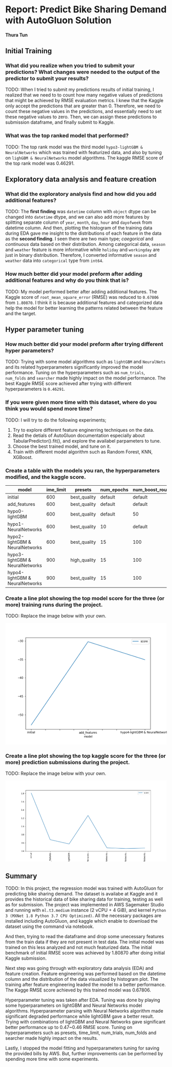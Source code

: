 # Report: Predict Bike Sharing Demand with AutoGluon Solution
#### Thura Tun

## Initial Training
### What did you realize when you tried to submit your predictions? What changes were needed to the output of the predictor to submit your results?
TODO: When I tried to submit my predictions results of initial training, I realized that we need to to count how many negative values of predictions that might be achieved by RMSE evaluation metrics. I knew that the Kaggle only accept the predictions that are greater than 0. Therefore, we need to count these negative values in the predictions, and essentially need to set these negative values to zero. Then, we can assign these predictions to submission dataframe, and finally submit to Kaggle.

### What was the top ranked model that performed?
TODO: The top rank model was the third model `hypo3-lightGBM & NeuralNetworks` which was trained with featurized data, and also by tuning on `lighGBM & NeuralNetworks` model algorithms. The kaggle RMSE score of the top rank model was 0.46291.

## Exploratory data analysis and feature creation
### What did the exploratory analysis find and how did you add additional features?
TODO: The **first finding** was `datetime` column with `object` dtype can be changed into `datetime` dtype, and we can also add more features by splitting separate column of `year`, `month`, `day`, `hour` and `dayofweek` from datetime column. And then, plotting the histogram of the training data during EDA gave me insight to the distributions of each feature in the data as the **second finding**. I seen there are two main type; *caegorical* and *continuous* data based on their distribution. Among categorical data, `season` and `weather` feature is more informative while `holiday` and `workingday` are just in binary distribution. Therefore, I converted informative `season` and `weather` data into `categorical` type from `int64`.  

### How much better did your model preform after adding additional features and why do you think that is?
TODO: My model performed better after adding additional features. The Kaggle score of `root_mean_square_error` (RMSE) was reduced to `0.67806` from `1.80870`. I think it is because additional features and categorized data help the model for better learning the patterns related between the feature and the target. 

## Hyper parameter tuning
### How much better did your model preform after trying different hyper parameters?
TODO: Trying with some model algorithms such as `lightGBM` and `NeuralNets` and its related hyperparameters significantly improved the model performance. Tuning on the hyperparameters such as `num_trials`, `num_folds` and `searcher` made highly impact on the model performance. The best Kaggle RMSE score achieved after trying with different hyperparameters is `0.46291`.

### If you were given more time with this dataset, where do you think you would spend more time?
TODO: I will try to do the following experiments;
1. Try to explore different feature enginerring techniques on the data.
2. Read the detials of AutoGluon documentation especially about TabularPredictor().fit(), and explore the availabel parpameters to tune.
3. Choose the best trained model, and tune on it.
4. Train with different model algorithm such as Random Forest, KNN, XGBoost.

### Create a table with the models you ran, the hyperparameters modified, and the kaggle score.
|model|ime_limit|presets|num_epochs|num_boost_round|num_trials|num_folds|searcher|score|
|--|--|--|--|--|--|--|--|--|
|initial|600|best_quality|default|default|default|default|default|1.80870|
|add_features|600|best_quality|default|default|default|default|default|0.67806|
|hypo0-lightGBM|600|best_quality|default|50|4|5|auto|0.57451|
|hypo1-NeuralNetworks|600|best_quality|10|default|4|5|auto|1.26499|
|hypo2-lightGBM & NeuralNetworks|600|best_quality|15|100|8|9|random|0.47889|
|hypo3-lightGBM & NeuralNetworks|900|high_quality|15|100|8|9|random|0.46291|
|hypo4-lightGBM & NeuralNetworks|900|best_quality|15|100|6|12|random|0.47240|

### Create a line plot showing the top model score for the three (or more) training runs during the project.

TODO: Replace the image below with your own.

![model_train_score.png](imgs/model_train_score.png)

### Create a line plot showing the top kaggle score for the three (or more) prediction submissions during the project.

TODO: Replace the image below with your own.

![model_test_score.png](imgs/model_test_score.png)

## Summary
TODO: In this project, the regression model was trained with AutoGluon for predicting bike sharing demand. The dataset is availabe at Kaggle and it provides the historical data of bike sharing data for training, testing as well as for submission. The project was implemented in AWS Sagemaker Studio and running with `ml.t3.medium` instance (2 vCPU + 4 GiB), and kernel `Python 3 (MXNet 1.8 Python 3.7 CPU Optimized)`. All the necessary packages are installed including AutoGluon, and kaggle which enable to download the dataset using the command via notebook.

And then, trying to read the dataframe and drop some unecessary features from the train data if they are not present in test data. The initial model was trained on this less analyzed and not much featurized data. The initial benchmark of initial RMSE score was achieved by 1.80870 after doing initial Kaggle submission.

Next step was going through with exploratory data analysis (EDA) and feature creation. Feature engineering was performed based on the datetime column and the distribution of the data visualized by histogram plot. The training after feature engineering leaded the model to a better performance. The Kagge RMSE score achieved by this trained model was 0.67806.

Hyperparameter tuning was taken after EDA. Tuning was done by playing some hyperparameters on lightGBM and Neural Networks model algorithms. Hyperparameter parsing with Neural Networks algorithm made significant degraded performance while lightGBM gave a better result. Trying with combinations of lightGBM and Neural Networks gave significant better performance up to 0.47~0.46 RMSE score. Tuning on hyperparameters such as presets, time_limit, num_trials, num_folds and searcher made highly impact on the results.

Lastly, I stopped the model fitting and hyperparameters tuning for saving the provided bills by AWS. But, further improvements can be performed by spending more time with some experiments.
